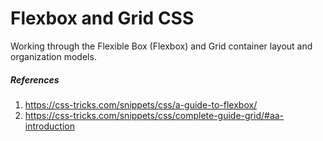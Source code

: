 # Flexbox and Grid CSS

Working through the Flexible Box (Flexbox) and Grid container layout and organization models.

##### References
1. https://css-tricks.com/snippets/css/a-guide-to-flexbox/
2. https://css-tricks.com/snippets/css/complete-guide-grid/#aa-introduction